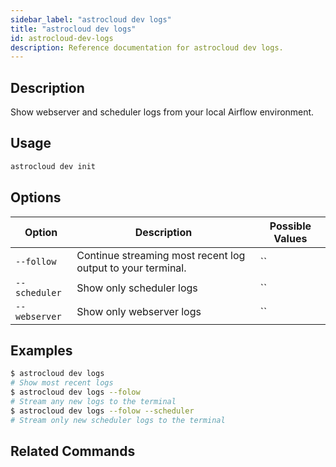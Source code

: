 ```yaml
---
sidebar_label: "astrocloud dev logs"
title: "astrocloud dev logs"
id: astrocloud-dev-logs
description: Reference documentation for astrocloud dev logs.
---
```


## Description

Show webserver and scheduler logs from your local Airflow environment.

## Usage

```sh
astrocloud dev init
```

## Options

| Option              | Description                                                                                                        | Possible Values             |
| ------------------- | ------------------------------------------------------------------------------------------------------------------ | --------------------------- |
| `--follow` | Continue streaming most recent log output to your terminal. | ``|
| `--scheduler`            | Show only scheduler logs                                                                                  | ``                  |
| `--webserver`            | Show only webserver logs                                                                                  | ``                 |


## Examples

```sh
$ astrocloud dev logs
# Show most recent logs
$ astrocloud dev logs --folow
# Stream any new logs to the terminal
$ astrocloud dev logs --folow --scheduler
# Stream only new scheduler logs to the terminal
```

## Related Commands
